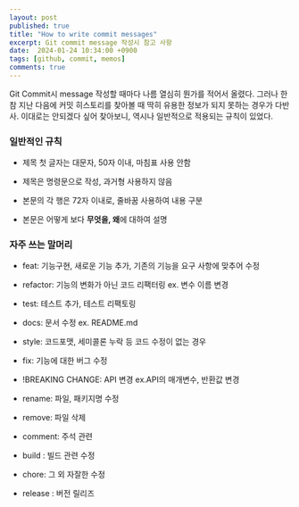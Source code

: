 ```yaml
---
layout: post
published: true
title: "How to write commit messages"
excerpt: Git commit message 작성시 참고 사항
date:  2024-01-24 10:34:00 +0900
tags: [github, commit, memos]
comments: true
---
```


Git Commit시 message 작성할 때마다 나름 열심히 뭔가를 적어서 올렸다. 
그러나 한참 지난 다음에 커밋 히스토리를 찾아볼 때 딱히 유용한 정보가 되지 못하는 경우가 다반사. 
이대로는 안되겠다 싶어 찾아보니, 역시나 일반적으로 적용되는 규칙이 있었다. 

### 일반적인 규칙

- 제목 첫 글자는 대문자, 50자 이내, 마침표 사용 안함

- 제목은 명령문으로 작성, 과거형 사용하지 않음

- 본문의 각 행은 72자 이내로, 줄바꿈 사용하여 내용 구분

- 본문은 어떻게 보다 **무엇을, 왜**에 대하여 설명


### 자주 쓰는 말머리

- feat: 기능구현, 새로운 기능 추가, 기존의 기능을 요구 사항에 맞추어 수정

- refactor: 기능의 변화가 아닌 코드 리팩터링 ex. 변수 이름 변경

- test: 테스트 추가, 테스트 리팩토링

- docs: 문서 수정 ex. README.md

- style: 코드포맷, 세미콜론 누락 등 코드 수정이 없는 경우

- fix: 기능에 대한 버그 수정

- !BREAKING CHANGE: API 변경 ex.API의 매개변수, 반환값 변경

- rename: 파일, 패키지명 수정

- remove: 파일 삭제

- comment: 주석 관련

- build : 빌드 관련 수정

- chore: 그 외 자잘한 수정

- release : 버전 릴리즈
